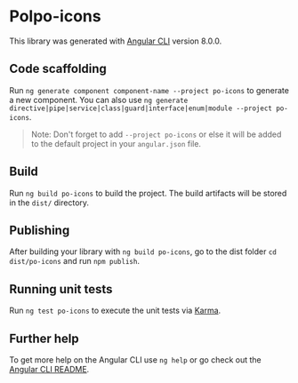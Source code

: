 # Polpo-icons

This library was generated with [Angular CLI](https://github.com/angular/angular-cli) version 8.0.0.

## Code scaffolding

Run `ng generate component component-name --project po-icons` to generate a new component. You can also use `ng generate directive|pipe|service|class|guard|interface|enum|module --project po-icons`.
> Note: Don't forget to add `--project po-icons` or else it will be added to the default project in your `angular.json` file. 

## Build

Run `ng build po-icons` to build the project. The build artifacts will be stored in the `dist/` directory.

## Publishing

After building your library with `ng build po-icons`, go to the dist folder `cd dist/po-icons` and run `npm publish`.

## Running unit tests

Run `ng test po-icons` to execute the unit tests via [Karma](https://karma-runner.github.io).

## Further help

To get more help on the Angular CLI use `ng help` or go check out the [Angular CLI README](https://github.com/angular/angular-cli/blob/master/README.md).
